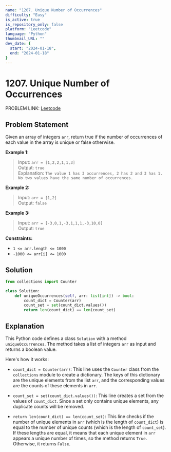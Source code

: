 ```yaml
---
name: "1207. Unique Number of Occurrences"
difficulty: "Easy"
is_active: true
is_repository_only: false
platform: "Leetcode"
language: "Python"
thumbnail_URL: ""
dev_date: {
  start: "2024-01-18",
  end: "2024-01-18"
}
---
```


# 1207. Unique Number of Occurrences

PROBLEM LINK: [Leetcode](https://leetcode.com/problems/unique-number-of-occurrences/)

## Problem Statement

Given an array of integers `arr`, return true if the number of occurrences of each value in the array is unique or false otherwise.

**Example 1:**

> Input: `arr = [1,2,2,1,1,3]`  
Output: `true`  
Explanation: `The value 1 has 3 occurrences, 2 has 2 and 3 has 1. No two values have the same number of occurrences.`

**Example 2:**

> Input: `arr = [1,2]`  
Output: `false`  

**Example 3:**

> Input: `arr = [-3,0,1,-3,1,1,1,-3,10,0]`  
Output: `true`

**Constraints:**

- `1 <= arr.length <= 1000`
- `-1000 <= arr[i] <= 1000`

## Solution

```python
from collections import Counter

class Solution:
    def uniqueOccurrences(self, arr: list[int]) -> bool:
        count_dict = Counter(arr)
        count_set = set(count_dict.values())
        return len(count_dict) == len(count_set)
```

## Explanation

This Python code defines a class `Solution` with a method `uniqueOccurrences`. The method takes a list of integers `arr` as input and returns a boolean value.

Here's how it works:

- `count_dict = Counter(arr)`: This line uses the `Counter` class from the `collections` module to create a dictionary. The keys of this dictionary are the unique elements from the list `arr`, and the corresponding values are the counts of these elements in `arr`.

- `count_set = set(count_dict.values())`: This line creates a set from the values of `count_dict`. Since a set only contains unique elements, any duplicate counts will be removed.

- `return len(count_dict) == len(count_set)`: This line checks if the number of unique elements in `arr` (which is the length of `count_dict`) is equal to the number of unique counts (which is the length of `count_set`). If these lengths are equal, it means that each unique element in `arr` appears a unique number of times, so the method returns `True`. Otherwise, it returns `False`.
